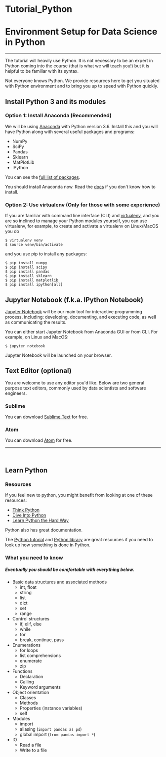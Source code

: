 # Tutorial_Python
# Environment Setup for Data Science in Python



---

The tutorial will heavily use Python.  It is not necessary to be an expert in Python coming into the course (that is what we will teach you!) but it is helpful to be familiar with its syntax.

Not everyone knows Python. We provide resources here to get you situated with Python environment and to bring you up to speed with Python quickly.

## Install Python 3 and its modules
### Option 1: Install Anaconda (Recommended)

We will be using [Anaconda](https://store.continuum.io/cshop/anaconda/) with Python version 3.6. Install this and you will have Python along with several useful packages and programs:

* NumPy
* SciPy
* Pandas
* Sklearn
* MatPlotLib
* IPython

You can see the [full list of packages](http://docs.continuum.io/anaconda/pkg-docs.html).

You should install Anaconda now. Read the [docs](https://docs.continuum.io/anaconda/install) if you don't know how to install.

### Option 2: Use virtualenv (Only for those with some experience)

If you are familiar with command line interface (CLI) and [virtualenv](https://virtualenv.pypa.io/en/stable/), and you are so inclined to manage your Python modules yourself, you can use virtualenv, for example, to create and activate a virtualenv on Linux/MacOS you do

```
$ virtualenv venv
$ source venv/bin/activate
```

and you use pip to install any packages:

```
$ pip install numpy
$ pip install scipy
$ pip install pandas
$ pip install sklearn
$ pip install matplotlib
$ pip install ipython[all]
```

## Jupyter Notebook (f.k.a. IPython Notebook)

[Jupyter Notebook](http://jupyter-notebook-beginner-guide.readthedocs.io/en/latest/) will be our main tool for interactive programming process, including: developing, documenting, and executing code, as well as communicating the results.

You can either start Jupyter Notebook from Anaconda GUI or from CLI. For example, on Linux and MacOS:
```
$ jupyter notebook
```

Jupyter Notebook will be launched on your browser.


## Text Editor (optional)

You are welcome to use any editor you'd like. Below are two general purpose text editors, commonly used by data scientists and software engineers.

### Sublime 

You can download [Sublime Text](http://www.sublimetext.com/2) for free.

### Atom 

You can download [Atom](https://atom.io/) for free.


---
<br>

## Learn Python

### Resources

If you feel new to python, you might benefit from looking at one of these resources:

* [Think Python](http://greenteapress.com/wp/think-python/)
* [Dive Into Python](http://www.diveintopython.net/)
* [Learn Python the Hard Way](http://learnpythonthehardway.org/)

Python also has great documentation.

The [Python tutorial](https://docs.python.org/3/tutorial/) and [Python library](https://docs.python.org/3/library/) are great resources if you need to look up how something is done in Python.

### What you need to know

##### Eventually you should be comfortable with everything below.

* Basic data structures and associated methods
    * int, float
    * string
    * list
    * dict
    * set
    * range
* Control structures
    * if, elif, else
    * while
    * for
    * break, continue, pass
* Enumerations
    * for loops
    * list comprehensions
    * enumerate
    * zip
* Functions
    * Declaration
    * Calling
    * Keyword arguments
* Object orientation
    * Classes
    * Methods
    * Properties (instance variables)
    * self
* Modules
    * import
    * aliasing (`import pandas as pd`)
    * global import (`from pandas import *`)
* IO
    * Read a file
    * Write to a file
